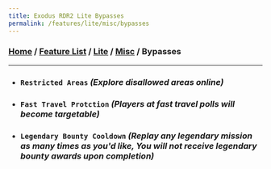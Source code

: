 ```yaml
---
title: Exodus RDR2 Lite Bypasses
permalink: /features/lite/misc/bypasses
---
```

### [Home](/) / [Feature List](/features) / [Lite](/features/lite) / [Misc](/features/lite/misc) / Bypasses
---
- ### `Restricted Areas` *(Explore disallowed areas online)*
- ### `Fast Travel Protction` *(Players at fast travel polls will become targetable)*
- ### `Legendary Bounty Cooldown` *(Replay any legendary mission as many times as you'd like, You will not receive legendary bounty awards upon completion)*
